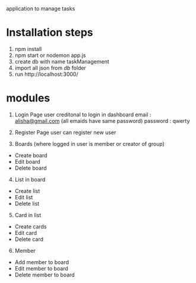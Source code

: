 
application to manage tasks

# Installation steps
1. npm install
2. npm start or nodemon app.js
3. create db with name taskManagement
4. import all json from *db* folder
5. run http://localhost:3000/

# modules 
1. Login Page
user creditonal to login in dashboard
email : alisha@gmail.com (all emaids have same password)
password : qwerty

2. Register Page
user can register new user

3. Boards (where logged in user is member or creator of group)
- Create board
- Edit board
- Delete board

4. List in board
- Create list
- Edit list
- Delete list

5. Card in list 
- Create cards
- Edit card
- Delete card

6. Member
- Add member to board
- Edit member to board
- Delete member to board

